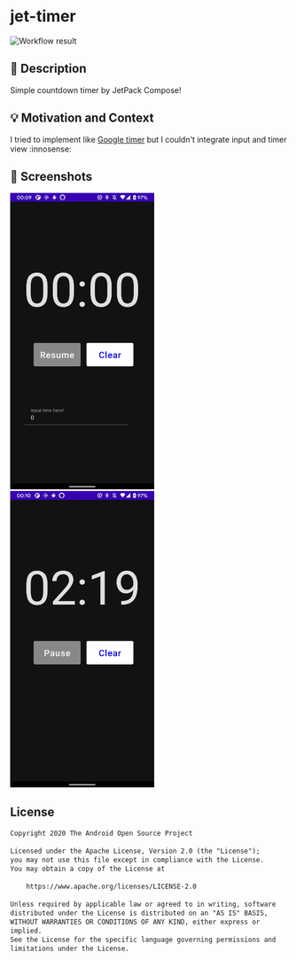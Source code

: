 # jet-timer

<!--- Replace <OWNER> with your Github Username and <REPOSITORY> with the name of your repository. -->
<!--- You can find both of these in the url bar when you open your repository in github. -->
![Workflow result](https://github.com/tk3fftk/jet-timer/workflows/Check/badge.svg)

## :scroll: Description
<!--- Describe your app in one or two sentences -->
Simple countdown timer by JetPack Compose!

## :bulb: Motivation and Context
<!--- Optionally point readers to interesting parts of your submission. -->
<!--- What are you especially proud of? -->
I tried to implement like [Google timer](https://www.google.com/search?sxsrf=ALeKk01j7mQKrwYQO6tmdnz456rLllq97g%3A1615301805669&source=hp&ei=rYxHYPTsJtOo-QaD2byIDg&iflsig=AINFCbYAAAAAYEeavXMWUFQDcl46gZmanNlcqyzzk5sB&q=timer&oq=timer&gs_lcp=Cgdnd3Mtd2l6EAMyBAgjECcyBQgAEMsBMgUIABDLATIFCAAQywEyCwguEMcBEK8BEMsBMgUIABDLATIFCAAQywEyBQgAEMsBMgUIABDLATIFCAAQywE6BwgjEOoCECc6BAgAEEM6AggAOgIILjoICC4QxwEQowI6BwgAEIcCEBRQ1wZYxApg5wtoAXAAeACAAXyIAa4EkgEDMS40mAEAoAEBqgEHZ3dzLXdperABCg&sclient=gws-wiz&ved=0ahUKEwi099GSvKPvAhVTVN4KHYMsD-EQ4dUDCAc&uact=5) but I couldn't integrate input and timer view :innosense:

## :camera_flash: Screenshots
<!-- You can add more screenshots here if you like -->
<img src="/results/screenshot_1.png" width="260">&emsp;<img src="/results/screenshot_2.png" width="260">

## License
```
Copyright 2020 The Android Open Source Project

Licensed under the Apache License, Version 2.0 (the "License");
you may not use this file except in compliance with the License.
You may obtain a copy of the License at

    https://www.apache.org/licenses/LICENSE-2.0

Unless required by applicable law or agreed to in writing, software
distributed under the License is distributed on an "AS IS" BASIS,
WITHOUT WARRANTIES OR CONDITIONS OF ANY KIND, either express or implied.
See the License for the specific language governing permissions and
limitations under the License.
```